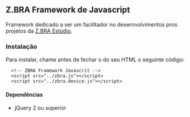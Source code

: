 ## Z.BRA Framework de Javascript

Framework dedicado a ser um facilitador no desernvolvimentos pros projetos da [Z.BRA Estúdio](http://www.zbraestudio.com.br).

### Instalação
Para instalar, chame antes de fechar o <head> do seu HTML o seguinte código:

```
  <!-- ZBRA Framework Javascrit -->
  <script src="../zbra.js"></script>
  <script src="../zbra.device.js"></script>
```

#### Dependências

* jQuery 2 ou superior
